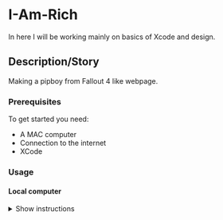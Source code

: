 # I-Am-Rich
In here I will be working mainly on basics of Xcode and design. 


## Description/Story
Making a pipboy from Fallout 4 like webpage.  


### Prerequisites
To get started you need:
<ul>
  <li>A MAC computer</li>
  <li>Connection to the internet</li>
  <li>XCode</li>
</ul>

### Usage

#### Local computer
<details><summary>Show instructions</summary>
1. Open project in code editor.
  <br/>
2. Clone or download Zip:
  
```sh 
  $ git clone git@github.com:kurosh97/I-Am-Rich.git
```
<br/>


